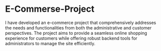 # E-Commerse-Project
I have developed an e-commerce project that comprehensively addresses the needs and functionalities from both the administrative and customer perspectives. The project aims to provide a seamless online shopping experience for customers while offering robust backend tools for administrators to manage the site efficiently.

